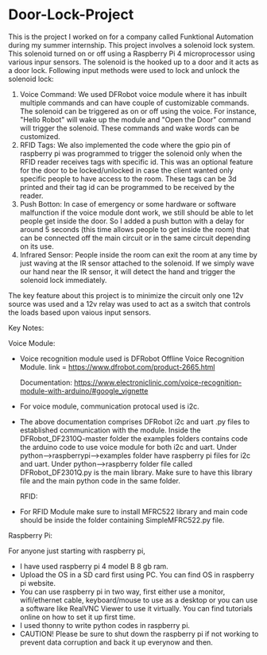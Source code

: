 # Door-Lock-Project

This is the project I worked on for a company called Funktional Automation during my summer internship. This project involves a solenoid lock system. This solenoid turned on or off using a Raspberry Pi 4 microprocessor using various inpur sensors. The solenoid is the hooked up to a door and it acts as a door lock. Following input methods were used to lock and 
unlock the solenoid lock:
1. Voice Command:
   We used DFRobot voice module where it has inbuilt multiple commands and can have couple of customizable commands. The solenoid can be triggered as on or off using the voice. For instance, "Hello Robot" will wake up the module and "Open the Door" command will trigger the solenoid. These commands and wake words can be customized.
2. RFID Tags:
   We also implemented the code where the gpio pin of raspberry pi was programmed to trigger the solenoid only when the RFID reader receives tags with specific id. This was an optional feature for the door to be locked/unlocked in case the client wanted only specific people to have access to the room. These tags can be 3d printed and their tag id can be programmed
   to be received by the reader.
4. Push Botton:
   In case of emergency or some hardware or software malfunction if the voice module dont work, we still should be able to let people get inside the door. So I added a push button with a delay for around 5 seconds (this time allows people to get inside the room) that can be connected off the main circuit or in the same circuit depending on its use.
5. Infrared Sensor:
    People inside the room can exit the room at any time by just waving at the IR sensor attached to the solenoid. If we simply wave our hand near the IR sensor, it will detect the hand and trigger the solenoid lock immediately.

The key feature about this project is to minimize the circuit only one 12v source was used and a 12v relay was used to act as a switch that controls the loads based upon vaious input sensors.

Key Notes:

 Voice Module:
 
- Voice recognition module used is DFRobot Offline Voice Recognition Module.
  link = https://www.dfrobot.com/product-2665.html
  
  Documentation: https://www.electroniclinic.com/voice-recognition-module-with-arduino/#google_vignette
- For voice module, communication protocal used is i2c.
- The above documentation comprises DFRobot i2c and uart .py files to established communication with the module. Inside the DFRobot_DF2310Q-master folder the examples folders contains code the arduino code to use voice module for both i2c and uart. Under python-->raspberrypi-->examples folder have raspberry pi files for i2c and uart. Under python-->raspberry folder
   file called DFRobot_DF2301Q.py is the main library. Make sure to have this library file and the main python code in the same folder.

  RFID:
  
 - For RFID Module make sure to install MFRC522 library and main code should be inside the folder containing SimpleMFRC522.py file.

  Raspberry Pi:
  
  For anyone just starting with raspberry pi,
  - I have used raspberry pi 4 model B 8 gb ram.
  - Upload the OS in a SD card first using PC. You can find OS in raspberry pi website.
  - You can use raspberry pi in two way, first either use a monitor, wifi/ethernet cable, keyboard/mouse to use as a desktop or you can use a software like RealVNC Viewer to use it virtually. You can find tutorials online on how to set it up first time.
  - I used thonny to write python codes in raspberry pi.
  - CAUTION! Please be sure to shut down the raspberry pi if not working to prevent data corruption and back it up everynow and then.
